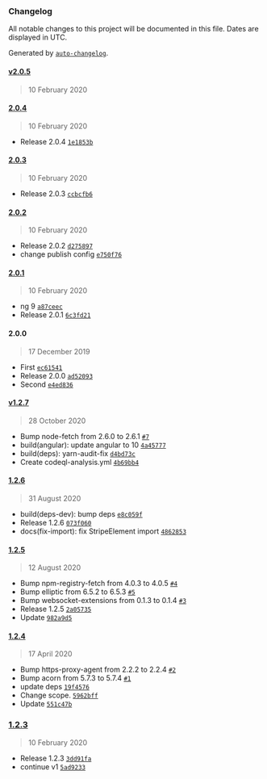 ### Changelog

All notable changes to this project will be documented in this file. Dates are displayed in UTC.

Generated by [`auto-changelog`](https://github.com/CookPete/auto-changelog).

#### [v2.0.5](https://github.com/niteshpurohit/ngx-stripe/compare/2.0.4...v2.0.5)

> 10 February 2020

#### [2.0.4](https://github.com/niteshpurohit/ngx-stripe/compare/2.0.3...2.0.4)

> 10 February 2020

- Release 2.0.4 [`1e1853b`](https://github.com/niteshpurohit/ngx-stripe/commit/1e1853bcfc85ccf3326591d2caad44c67a8b2474)

#### [2.0.3](https://github.com/niteshpurohit/ngx-stripe/compare/2.0.2...2.0.3)

> 10 February 2020

- Release 2.0.3 [`ccbcfb6`](https://github.com/niteshpurohit/ngx-stripe/commit/ccbcfb60ab1450091f611c6ac4b1d0ff48462e51)

#### [2.0.2](https://github.com/niteshpurohit/ngx-stripe/compare/2.0.1...2.0.2)

> 10 February 2020

- Release 2.0.2 [`d275897`](https://github.com/niteshpurohit/ngx-stripe/commit/d275897802dfa77aba9a9be81572e6ba9270bb5a)
- change publish config [`e750f76`](https://github.com/niteshpurohit/ngx-stripe/commit/e750f7601d345bd225707abffa94ab7f2d4b2b74)

#### [2.0.1](https://github.com/niteshpurohit/ngx-stripe/compare/2.0.0...2.0.1)

> 10 February 2020

- ng 9 [`a87ceec`](https://github.com/niteshpurohit/ngx-stripe/commit/a87ceec981873e105482118d4fd46a7c744c1231)
- Release 2.0.1 [`6c3fd21`](https://github.com/niteshpurohit/ngx-stripe/commit/6c3fd21999e84aef71fbcc764957f32924e829cd)

#### 2.0.0

> 17 December 2019

- First [`ec61541`](https://github.com/niteshpurohit/ngx-stripe/commit/ec61541975b6c71f59d3ef0bfb8a11a989a68480)
- Release 2.0.0 [`ad52093`](https://github.com/niteshpurohit/ngx-stripe/commit/ad52093cbf04bc988ebf02b3853d0a4dd6802de2)
- Second [`e4ed836`](https://github.com/niteshpurohit/ngx-stripe/commit/e4ed8365a92aceadc176e6deaf1d07b090d461e4)

#### [v1.2.7](https://github.com/niteshpurohit/ngx-stripe/compare/1.2.6...v1.2.7)

> 28 October 2020

- Bump node-fetch from 2.6.0 to 2.6.1 [`#7`](https://github.com/niteshpurohit/ngx-stripe/pull/7)
- build(angular): update angular to 10 [`4a45777`](https://github.com/niteshpurohit/ngx-stripe/commit/4a45777837db5d553c7828085d6940da973e7516)
- build(deps): yarn-audit-fix [`d4bd73c`](https://github.com/niteshpurohit/ngx-stripe/commit/d4bd73c8570f90548643f7c97f70b1eac570136f)
- Create codeql-analysis.yml [`4b69bb4`](https://github.com/niteshpurohit/ngx-stripe/commit/4b69bb45d10e22abffab3453000ea0c501f1059f)

#### [1.2.6](https://github.com/niteshpurohit/ngx-stripe/compare/1.2.5...1.2.6)

> 31 August 2020

- build(deps-dev): bump deps [`e8c059f`](https://github.com/niteshpurohit/ngx-stripe/commit/e8c059f51e8b42c0fa845f22cc5265e1214c965d)
- Release 1.2.6 [`073f060`](https://github.com/niteshpurohit/ngx-stripe/commit/073f0604a20e84a900b7a1038c67bfab5a1aba56)
- docs(fix-import): fix StripeElement import [`4862853`](https://github.com/niteshpurohit/ngx-stripe/commit/48628534aad6b537402e0e9af20779adf78d3883)

#### [1.2.5](https://github.com/niteshpurohit/ngx-stripe/compare/1.2.4...1.2.5)

> 12 August 2020

- Bump npm-registry-fetch from 4.0.3 to 4.0.5 [`#4`](https://github.com/niteshpurohit/ngx-stripe/pull/4)
- Bump elliptic from 6.5.2 to 6.5.3 [`#5`](https://github.com/niteshpurohit/ngx-stripe/pull/5)
- Bump websocket-extensions from 0.1.3 to 0.1.4 [`#3`](https://github.com/niteshpurohit/ngx-stripe/pull/3)
- Release 1.2.5 [`2a05735`](https://github.com/niteshpurohit/ngx-stripe/commit/2a057359f60874e95667857275414124af342ae3)
- Update [`982a9d5`](https://github.com/niteshpurohit/ngx-stripe/commit/982a9d59f0e6544e5962ed971c25856012ce64df)

#### [1.2.4](https://github.com/niteshpurohit/ngx-stripe/compare/1.2.3...1.2.4)

> 17 April 2020

- Bump https-proxy-agent from 2.2.2 to 2.2.4 [`#2`](https://github.com/niteshpurohit/ngx-stripe/pull/2)
- Bump acorn from 5.7.3 to 5.7.4 [`#1`](https://github.com/niteshpurohit/ngx-stripe/pull/1)
- update deps [`19f4576`](https://github.com/niteshpurohit/ngx-stripe/commit/19f4576b30ad395278438b3e19adb046ea4652ee)
- Change scope. [`5962bff`](https://github.com/niteshpurohit/ngx-stripe/commit/5962bffddbc6123ceae43b96b1bb7de3e2ae1ee8)
- Update [`551c47b`](https://github.com/niteshpurohit/ngx-stripe/commit/551c47bc2ef9687593112365cf8e8c07c9dfefe1)

### [1.2.3](https://github.com/niteshpurohit/ngx-stripe/compare/v2.0.5...1.2.3)

> 10 February 2020

- Release 1.2.3 [`3dd91fa`](https://github.com/niteshpurohit/ngx-stripe/commit/3dd91fa4641e16e553fd81c5108e88f7ec6861e9)
- continue v1 [`5ad9233`](https://github.com/niteshpurohit/ngx-stripe/commit/5ad923358e3335acf6fbf78bfc625aa93d682b04)
